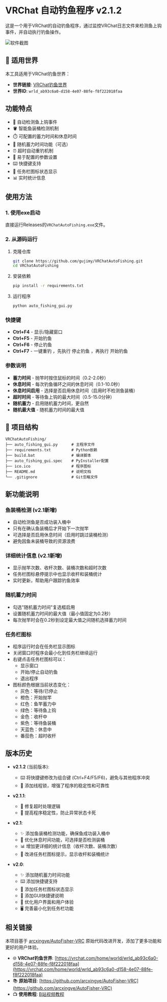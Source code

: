 # VRChat 自动钓鱼程序 v2.1.2

这是一个用于VRChat的自动钓鱼程序，通过监控VRChat日志文件来检测鱼上钩事件，并自动执行钓鱼操作。

![软件截图](img/1.png)

## 🎯 适用世界

本工具适用于VRChat钓鱼世界：

- **世界链接**: [VRChat钓鱼世界](https://vrchat.com/home/world/wrld_ab93c6a0-d158-4e07-88fe-f8f222018faa)
- **世界ID**: `wrld_ab93c6a0-d158-4e07-88fe-f8f222018faa`

## 功能特点

- 🎣 自动检测鱼上钩事件
- 🪣 智能鱼装桶检测机制
- ⏱️ 可配置的蓄力时间和休息时间
- 🎲 随机蓄力时间功能（可选）
- ⏰ 超时自动重钓机制
- 🔧 易于配置的参数设置
- ⌨️ 快捷键支持
- 🎨 任务栏图标状态显示
- 📊 实时统计信息

## 使用方法

### 1. 使用exe启动

直接运行Releases的`VRChatAutoFishing.exe`文件。

### 2. 从源码运行

1. 克隆仓库
   
   ```bash
   git clone https://github.com/gujimy/VRChatAutoFishing.git
   cd VRChatAutoFishing
   ```

2. 安装依赖
   
   ```bash
   pip install -r requirements.txt
   ```

3. 运行程序
   
   ```bash
   python auto_fishing_gui.py
   ```

### 快捷键

- **Ctrl+F4** - 显示/隐藏窗口
- **Ctrl+F5** - 开始钓鱼
- **Ctrl+F6** - 停止钓鱼
- **Ctrl+F7** - 一键重钓 ，先执行 停止钓鱼 ，再执行 开始钓鱼
### 参数说明

- **蓄力时间** - 抛竿时按住鼠标的时间（0.2-2.0秒）
- **休息时间** - 每次钓鱼循环之间的休息时间（0.1-10.0秒）
- **休息时间启用** - 选择是否启用休息时间（启用时不检测鱼装桶）
- **超时时间** - 等待鱼上钩的最大时间（0.5-15.0分钟）
- **随机蓄力** - 启用随机蓄力时间，更自然
- **随机最大值** - 随机蓄力时间的最大值

## 📁 项目结构

```
VRChatAutoFishing/
├── auto_fishing_gui.py      # 主程序文件
├── requirements.txt         # Python依赖
├── build.bat                # 编译脚本
├── auto_fishing_gui.spec    # PyInstaller配置
├── ico.ico                  # 程序图标
├── README.md                # 说明文档
└── .gitignore               # Git忽略文件
```

## 新功能说明

### 鱼装桶检测 (v2.1新增)

- 自动检测鱼是否成功装入桶中
- 只有在确认鱼装桶后才开始下一次抛竿
- 可选择是否启用休息时间（启用时跳过装桶检测）
- 避免因鱼未装桶导致的资源浪费

### 详细统计信息 (v2.1新增)

- 显示抛竿次数、收杆次数、装桶次数和超时次数
- 任务栏图标悬停提示中也显示收杆和装桶统计
- 实时更新，帮助用户跟踪钓鱼效率

### 随机蓄力时间

- 勾选"随机蓄力时间"复选框启用
- 设置随机蓄力时间的最大值（最小值固定为0.2秒）
- 每次抛竿时会在0.2秒到设定最大值之间随机选择蓄力时间

### 任务栏图标

- 程序运行时会在任务栏显示图标
- 关闭窗口时程序会最小化到任务栏继续运行
- 右键点击任务栏图标可以：
  - 显示窗口
  - 开始/停止自动钓鱼
  - 退出程序
- 图标颜色根据当前状态变化：
  - 灰色：等待/已停止
  - 橙色：开始抛竿
  - 红色：鱼竿蓄力中
  - 绿色：等待鱼上钩
  - 金色：收杆中
  - 紫色：等待鱼装桶
  - 天蓝色：休息中
  - 番茄色：超时收杆

## 版本历史

- **v2.1.2** (当前版本):
  
  - ⌨️ 将快捷键修改为组合键 (Ctrl+F4/F5/F6)，避免与其他程序冲突
  - 🔧 添加线程锁，增强了程序的稳定性和可靠性

- **v2.1.1**:
  
  - 🐛 修复超时处理逻辑
  - 🧰 提高程序稳定性，防止异常状态卡死

- **v2.1**:
  
  - ✨ 添加鱼装桶检测功能，确保鱼成功装入桶中
  - 🔄 优化休息时间功能，可选择是否检测装桶
  - 📊 增加更详细的统计信息（收杆次数、装桶次数）
  - 🎨 改进任务栏图标提示，显示收杆和装桶统计

- **v2.0**: 
  
  - ✨ 添加随机蓄力时间功能
  - ⌨️ 添加快捷键支持
  - 🎨 添加任务栏图标状态显示
  - 📝 添加GUI快捷键说明
  - 🔧 优化用户界面和用户体验
  - 🖥️ 完善最小化到任务栏功能

## 相关链接

 本项目基于 [arcxingye/AutoFisher-VRC](https://github.com/arcxingye/AutoFisher-VRC) 原始代码改进开发，添加了更多功能和更好的用户体验。

- 🌐 **VRChat钓鱼世界**: [https://vrchat.com/home/world/wrld_ab93c6a0-d158-4e07-88fe-f8f222018faa](https://vrchat.com/home/world/wrld_ab93c6a0-d158-4e07-88fe-f8f222018faa)
- 📚 **原始项目**: [https://github.com/arcxingye/AutoFisher-VRC](https://github.com/arcxingye/AutoFisher-VRC)
- 📺 **使用教程**: [B站视频教程](https://www.bilibili.com/video/BV1TqotYrEDe)
